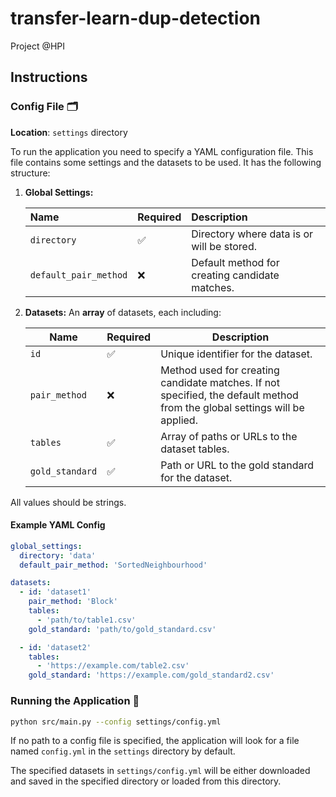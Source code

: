 # transfer-learn-dup-detection
Project @HPI

## Instructions

### Config File 🗂️

**Location**: `settings` directory

To run the application you need to specify a YAML configuration file.
This file contains some settings and the datasets to be used.
It has the following structure:

1. **Global Settings:**

    | Name                  | Required | Description                                    |
    |:----------------------|:---------|:-----------------------------------------------|
    | `directory`           | ✅        | Directory where data is or will be stored.     |
    | `default_pair_method` | ❌        | Default method for creating candidate matches. |

2. **Datasets:** An **array** of datasets, each including:

    | Name             | Required  | Description                                                                                                                |
    |------------------|-----------|----------------------------------------------------------------------------------------------------------------------------|
    | `id`             | ✅         | Unique identifier for the dataset.                                                                                         |
    | `pair_method`    | ❌         | Method used for creating candidate matches. If not specified, the default method from the global settings will be applied. |
    | `tables`         | ✅         | Array of paths or URLs to the dataset tables.                                                                              |
    | `gold_standard`  | ✅         | Path or URL to the gold standard for the dataset.                                                                          |

All values should be strings.

#### Example YAML Config
```yaml
global_settings:
  directory: 'data'
  default_pair_method: 'SortedNeighbourhood'

datasets:
  - id: 'dataset1'
    pair_method: 'Block'
    tables:
      - 'path/to/table1.csv'
    gold_standard: 'path/to/gold_standard.csv'

  - id: 'dataset2'
    tables:
      - 'https://example.com/table2.csv'
    gold_standard: 'https://example.com/gold_standard2.csv'
```

### Running the Application 🚀

   ```bash
   python src/main.py --config settings/config.yml
   ```

If no path to a config file is specified, the application will look for a file named `config.yml` in the `settings` directory by default.

The specified datasets in `settings/config.yml` will be either downloaded and saved in the specified directory or loaded from this directory.
